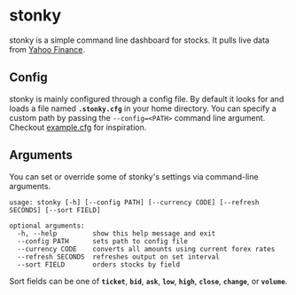 # stonky

stonky is a simple command line dashboard for stocks. It pulls live data from [Yahoo Finance](https://finance.yahoo.com).

## Config

stonky is mainly configured through a config file. By default it looks for and loads a file named **`.stonky.cfg`** in your home directory. You can specify a custom path by passing the `--config=<PATH>` command line argument. Checkout [example.cfg](https://github.com/jkwill87/stonky/blob/master/example.cfg) for inspiration.

## Arguments

You can set or override some of stonky's settings via command-line arguments.

```
usage: stonky [-h] [--config PATH] [--currency CODE] [--refresh SECONDS] [--sort FIELD]

optional arguments:
  -h, --help         show this help message and exit
  --config PATH      sets path to config file
  --currency CODE    converts all amounts using current forex rates
  --refresh SECONDS  refreshes output on set interval
  --sort FIELD       orders stocks by field
```

Sort fields can be one of **`ticket`**, **`bid`**, **`ask`**, **`low`**, **`high`**, **`close`**, **`change`**, or **`volume`**.

